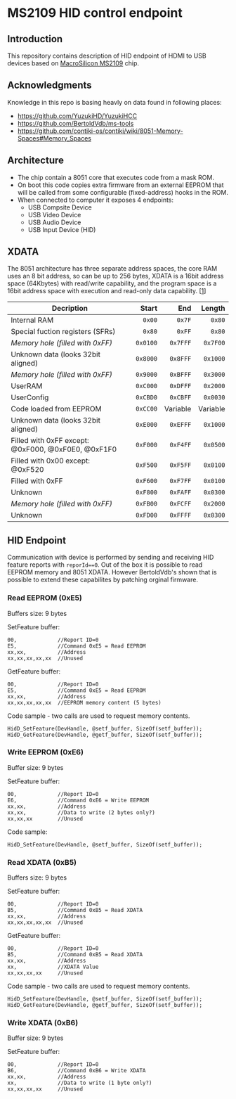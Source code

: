 # MS2109 HID control endpoint

## Introduction 
This repository contains description of HID endpoint of HDMI to USB devices based on [MacroSilicon MS2109](http://en.macrosilicon.com/info.asp?base_id=2&third_id=50) chip.


## Acknowledgments
Knowledge in this repo is basing heavly on data found in following places:

 - https://github.com/YuzukiHD/YuzukiHCC
 - https://github.com/BertoldVdb/ms-tools
 - https://github.com/contiki-os/contiki/wiki/8051-Memory-Spaces#Memory_Spaces


## Architecture
 - The chip contain a 8051 core that executes code from a mask ROM. 
 - On boot this code copies extra firmware from an external EEPROM that will be called from some configurable (fixed-address) hooks in the ROM. 
 - When connected to computer it exposes 4 endpoints:
    - USB Compsite Device
    - USB Video Device
    - USB Audio Device
    - USB Input Device (HID)

## XDATA 
The 8051 architecture has three separate address spaces, the core RAM uses an 8 bit address, so can be up to 256 bytes, XDATA is a 16bit address space (64Kbytes) with read/write capability, and the program space is a 16bit address space with execution and read-only data capability. [[1](https://stackoverflow.com/a/2059998/645146)]



| Decription                                            | Start    | End     |  Length   |
|-------------------------------------------------------|---------:|--------:|----------:|
| Internal RAM                                          |   `0x00` |   `0x7F`|    `0x80` |
| Special fuction registers (SFRs)                      |   `0x80` |   `0xFF`|    `0x80` |
| _Memory hole (filled with 0xFF)_                      | `0x0100` | `0x7FFF`|  `0x7F00` |
| Unknown data (looks 32bit aligned)                    | `0x8000` | `0x8FFF`|  `0x1000` |
| _Memory hole (filled with 0xFF)_                      | `0x9000` | `0xBFFF`|  `0x3000` |
| UserRAM                                               | `0xC000` | `0xDFFF`|  `0x2000` |  
| UserConfig                                            | `0xCBD0` | `0xCBFF`|  `0x0030` |
| Code loaded from EEPROM                               | `0xCC00` | Variable| Variable  |
| Unknown data (looks 32bit aligned)                    | `0xE000` | `0xEFFF`|  `0x1000` |
| Filled with 0xFF except:<br>@0xF000, @0xF0E0, @0xF1F0 | `0xF000` | `0xF4FF`|  `0x0500` |
| Filled with 0x00 except:<br>@0xF520                   | `0xF500` | `0xF5FF`|  `0x0100` |
| Filled with 0xFF                                      | `0xF600` | `0xF7FF`|  `0x0100` |
| Unknown                                               | `0xF800` | `0xFAFF`|  `0x0300` |
| _Memory hole (filled with 0xFF)_                      | `0xFB00` | `0xFCFF`|  `0x2000` |
| Unknown                                               | `0xFD00` | `0xFFFF`|  `0x0300` |



## HID Endpoint
Communication with device is performed by sending and receiving HID feature reports with `reporId==0`. Out of the box it is possible to read EEPROM memory and 8051 XDATA. However BertoldVdb's shown that is possible to extend these capabilites by patching orginal firmware. 

### Read EEPROM (0xE5)
Buffers size: 9 bytes

SetFeature buffer:
```
00,             //Report ID=0
E5,             //Command 0xE5 = Read EEPROM
xx,xx,          //Address
xx,xx,xx,xx,xx  //Unused
```

GetFeature buffer:
```
00,             //Report ID=0
E5,             //Command 0xE5 = Read EEPROM
xx,xx,          //Address
xx,xx,xx,xx,xx  //EEPROM memory content (5 bytes)
```

Code sample - two calls are used to request memory contents.
```
HidD_SetFeature(DevHandle, @setf_buffer, SizeOf(setf_buffer));
HidD_GetFeature(DevHandle, @getf_buffer, SizeOf(setf_buffer));
```



### Write EEPROM (0xE6)
Buffer size: 9 bytes

SetFeature buffer:
```
00,             //Report ID=0
E6,             //Command 0xE6 = Write EEPROM
xx,xx,          //Address
xx,xx,          //Data to write (2 bytes only?)
xx,xx,xx        //Unused
```


Code sample:
```
HidD_SetFeature(DevHandle, @setf_buffer, SizeOf(setf_buffer));
```


### Read XDATA (0xB5)
Buffers size: 9 bytes

SetFeature buffer:
```
00,             //Report ID=0
B5,             //Command 0xB5 = Read XDATA
xx,xx,          //Address
xx,xx,xx,xx,xx  //Unused
```

GetFeature buffer:
```
00,             //Report ID=0
B5,             //Command 0xB5 = Read XDATA
xx,xx,          //Address
xx,             //XDATA Value
xx,xx,xx,xx     //Unused
```

Code sample - two calls are used to request memory contents.
```
HidD_SetFeature(DevHandle, @setf_buffer, SizeOf(setf_buffer));
HidD_GetFeature(DevHandle, @getf_buffer, SizeOf(setf_buffer));
```



### Write XDATA (0xB6)
Buffer size: 9 bytes

SetFeature buffer:
```
00,             //Report ID=0
B6,             //Command 0xB6 = Write XDATA
xx,xx,          //Address
xx,             //Data to write (1 byte only?)
xx,xx,xx,xx     //Unused
```


